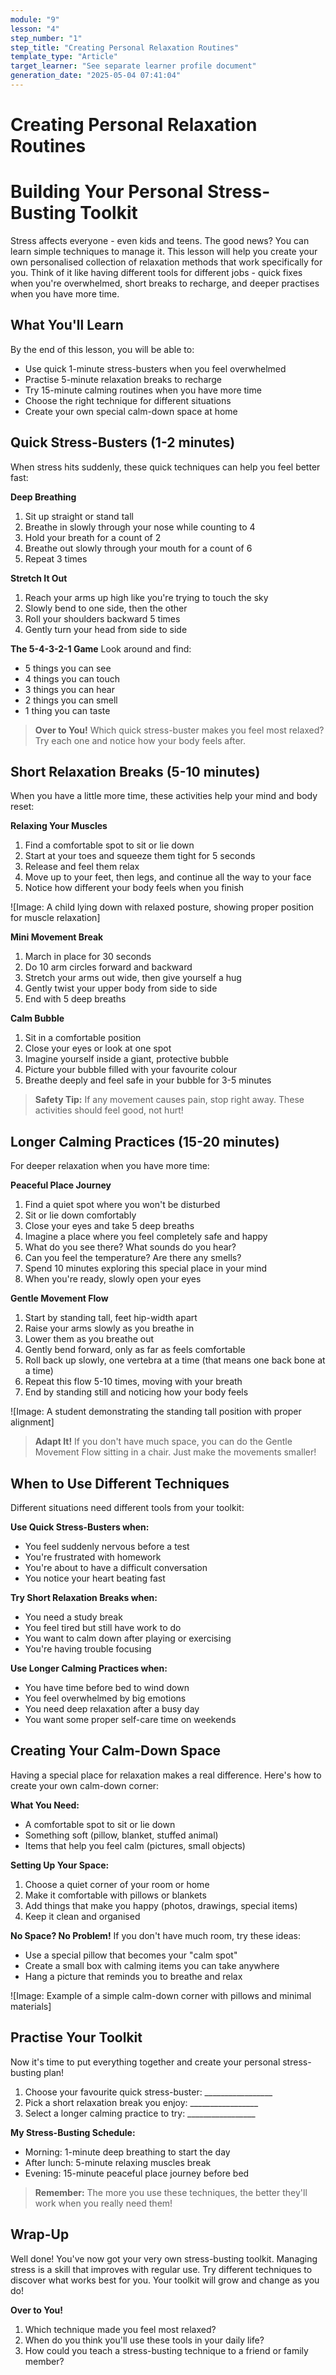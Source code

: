 ```yaml
---
module: "9"
lesson: "4"
step_number: "1"
step_title: "Creating Personal Relaxation Routines"
template_type: "Article"
target_learner: "See separate learner profile document"
generation_date: "2025-05-04 07:41:04"
---
```


# Creating Personal Relaxation Routines

# Building Your Personal Stress-Busting Toolkit

Stress affects everyone - even kids and teens. The good news? You can learn simple techniques to manage it. This lesson will help you create your own personalised collection of relaxation methods that work specifically for you. Think of it like having different tools for different jobs - quick fixes when you're overwhelmed, short breaks to recharge, and deeper practises when you have more time.

## What You'll Learn
By the end of this lesson, you will be able to:
- Use quick 1-minute stress-busters when you feel overwhelmed
- Practise 5-minute relaxation breaks to recharge
- Try 15-minute calming routines when you have more time
- Choose the right technique for different situations
- Create your own special calm-down space at home

## Quick Stress-Busters (1-2 minutes)
When stress hits suddenly, these quick techniques can help you feel better fast:

**Deep Breathing**
1. Sit up straight or stand tall
2. Breathe in slowly through your nose while counting to 4
3. Hold your breath for a count of 2
4. Breathe out slowly through your mouth for a count of 6
5. Repeat 3 times

**Stretch It Out**
1. Reach your arms up high like you're trying to touch the sky
2. Slowly bend to one side, then the other
3. Roll your shoulders backward 5 times
4. Gently turn your head from side to side

**The 5-4-3-2-1 Game**
Look around and find:
- 5 things you can see
- 4 things you can touch
- 3 things you can hear
- 2 things you can smell
- 1 thing you can taste

> **Over to You!** Which quick stress-buster makes you feel most relaxed? Try each one and notice how your body feels after.

## Short Relaxation Breaks (5-10 minutes)
When you have a little more time, these activities help your mind and body reset:

**Relaxing Your Muscles**
1. Find a comfortable spot to sit or lie down
2. Start at your toes and squeeze them tight for 5 seconds
3. Release and feel them relax
4. Move up to your feet, then legs, and continue all the way to your face
5. Notice how different your body feels when you finish

![Image: A child lying down with relaxed posture, showing proper position for muscle relaxation]

**Mini Movement Break**
1. March in place for 30 seconds
2. Do 10 arm circles forward and backward
3. Stretch your arms out wide, then give yourself a hug
4. Gently twist your upper body from side to side
5. End with 5 deep breaths

**Calm Bubble**
1. Sit in a comfortable position
2. Close your eyes or look at one spot
3. Imagine yourself inside a giant, protective bubble
4. Picture your bubble filled with your favourite colour
5. Breathe deeply and feel safe in your bubble for 3-5 minutes

> **Safety Tip:** If any movement causes pain, stop right away. These activities should feel good, not hurt!

## Longer Calming Practices (15-20 minutes)
For deeper relaxation when you have more time:

**Peaceful Place Journey**
1. Find a quiet spot where you won't be disturbed
2. Sit or lie down comfortably
3. Close your eyes and take 5 deep breaths
4. Imagine a place where you feel completely safe and happy
5. What do you see there? What sounds do you hear?
6. Can you feel the temperature? Are there any smells?
7. Spend 10 minutes exploring this special place in your mind
8. When you're ready, slowly open your eyes

**Gentle Movement Flow**
1. Start by standing tall, feet hip-width apart
2. Raise your arms slowly as you breathe in
3. Lower them as you breathe out
4. Gently bend forward, only as far as feels comfortable
5. Roll back up slowly, one vertebra at a time (that means one back bone at a time)
6. Repeat this flow 5-10 times, moving with your breath
7. End by standing still and noticing how your body feels

![Image: A student demonstrating the standing tall position with proper alignment]

> **Adapt It!** If you don't have much space, you can do the Gentle Movement Flow sitting in a chair. Just make the movements smaller!

## When to Use Different Techniques
Different situations need different tools from your toolkit:

**Use Quick Stress-Busters when:**
- You feel suddenly nervous before a test
- You're frustrated with homework
- You're about to have a difficult conversation
- You notice your heart beating fast

**Try Short Relaxation Breaks when:**
- You need a study break
- You feel tired but still have work to do
- You want to calm down after playing or exercising
- You're having trouble focusing

**Use Longer Calming Practices when:**
- You have time before bed to wind down
- You feel overwhelmed by big emotions
- You need deep relaxation after a busy day
- You want some proper self-care time on weekends

## Creating Your Calm-Down Space
Having a special place for relaxation makes a real difference. Here's how to create your own calm-down corner:

**What You Need:**
- A comfortable spot to sit or lie down
- Something soft (pillow, blanket, stuffed animal)
- Items that help you feel calm (pictures, small objects)

**Setting Up Your Space:**
1. Choose a quiet corner of your room or home
2. Make it comfortable with pillows or blankets
3. Add things that make you happy (photos, drawings, special items)
4. Keep it clean and organised

**No Space? No Problem!**
If you don't have much room, try these ideas:
- Use a special pillow that becomes your "calm spot"
- Create a small box with calming items you can take anywhere
- Hang a picture that reminds you to breathe and relax

![Image: Example of a simple calm-down corner with pillows and minimal materials]

## Practise Your Toolkit
Now it's time to put everything together and create your personal stress-busting plan!

1. Choose your favourite quick stress-buster: _________________
2. Pick a short relaxation break you enjoy: _________________
3. Select a longer calming practice to try: _________________

**My Stress-Busting Schedule:**
- Morning: 1-minute deep breathing to start the day
- After lunch: 5-minute relaxing muscles break
- Evening: 15-minute peaceful place journey before bed

> **Remember:** The more you use these techniques, the better they'll work when you really need them!

## Wrap-Up
Well done! You've now got your very own stress-busting toolkit. Managing stress is a skill that improves with regular use. Try different techniques to discover what works best for you. Your toolkit will grow and change as you do!

**Over to You!**
1. Which technique made you feel most relaxed?
2. When do you think you'll use these tools in your daily life?
3. How could you teach a stress-busting technique to a friend or family member?
